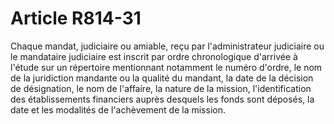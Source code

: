 # Article R814-31

Chaque mandat, judiciaire ou amiable, reçu par l'administrateur judiciaire ou le mandataire judiciaire est inscrit par ordre chronologique d'arrivée à l'étude sur un répertoire mentionnant notamment le numéro d'ordre, le nom de la juridiction mandante ou la qualité du mandant, la date de la décision de désignation, le nom de l'affaire, la nature de la mission, l'identification des établissements financiers auprès desquels les fonds sont déposés, la date et les modalités de l'achèvement de la mission.
